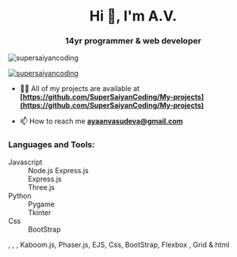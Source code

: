 <h1 align="center">Hi 👋, I'm A.V.</h1>
<h3 align="center">14yr programmer & web developer</h3>

<p align="left"> <img src="https://komarev.com/ghpvc/?username=supersaiyancoding&label=Profile%20views&color=0e75b6&style=flat" alt="supersaiyancoding" /> </p>

<p align="left"> <a href="https://github.com/ryo-ma/github-profile-trophy"><img src="https://github-profile-trophy.vercel.app/?username=supersaiyancoding" alt="supersaiyancoding" /></a> </p>

- 👨‍💻 All of my projects are available at **[https://github.com/SuperSaiyanCoding/My-projects](https://github.com/SuperSaiyanCoding/My-projects)**

- 📫 How to reach me **ayaanvasudeva@gmail.com**



<h3 align="left">Languages and Tools:</h3>

<dl>
  <dt>Javascript</dt>
  <dd>Node.js     Express.js</dd>
  <dd>Express.js</dd>
  <dd>Three.js</dd>
  <dt>Python</dt>
  <dd>Pygame</dd>
  <dd>Tkinter</dd>
  <dt>Css</dt>
  <dd>BootStrap</dd>
</dl>



<p> , , , Kaboom.js, Phaser.js, EJS, Css, BootStrap, Flexbox , Grid & html</p>


